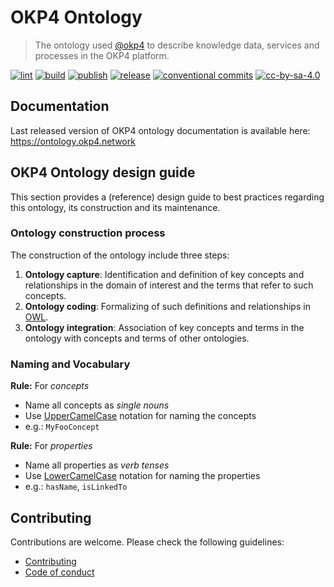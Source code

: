 # OKP4 Ontology

> The ontology used [@okp4](okp4.com) to describe knowledge data, services and processes in the OKP4 platform.

[![lint](https://img.shields.io/github/workflow/status/okp4/ontology/Lint?label=lint&style=for-the-badge)](https://github.com/okp4/ontology/actions/workflows/lint.yml)
[![build](https://img.shields.io/github/workflow/status/okp4/ontology/Build?label=build&style=for-the-badge)](https://github.com/okp4/ontology/actions/workflows/build.yml)
[![publish](https://img.shields.io/github/workflow/status/okp4/ontology/Publish?label=publish&style=for-the-badge)](https://github.com/okp4/ontology/actions/workflows/publish.yml)
[![release](https://img.shields.io/github/v/release/okp4/ontology?style=for-the-badge)](https://github.com/okp4/ontology/releases)
[![conventional commits](https://img.shields.io/badge/Conventional%20Commits-1.0.0-yellow.svg?style=for-the-badge)](https://conventionalcommits.org)
[![cc-by-sa-4.0][cc-by-sa-image]][cc-by-sa]

## Documentation

Last released version of OKP4 ontology documentation is available here: <https://ontology.okp4.network>

## OKP4 Ontology design guide

This section provides a (reference) design guide to best practices regarding this ontology, its construction and its maintenance.

### Ontology construction process

The construction of the ontology include three steps:

1. __Ontology capture__: Identification and definition of key concepts and relationships in the domain of interest and the terms that refer to such concepts.
2. __Ontology coding__: Formalizing of such definitions and relationships in [OWL](https://www.w3.org/TR/owl-ref/).
3. __Ontology integration__: Association of key concepts and terms in the ontology with concepts and terms of other ontologies.

### Naming and Vocabulary

**Rule:** For *concepts*

- Name all concepts as *single nouns*
- Use [UpperCamelCase](https://wiki.c2.com/?UpperCamelCase) notation for naming the concepts
- e.g.: `MyFooConcept`

**Rule:** For *properties*

- Name all properties as *verb tenses*
- Use [LowerCamelCase](https://wiki.c2.com/?LowerCamelCase) notation for naming the properties
- e.g.: `hasName`, `isLinkedTo`

## Contributing

Contributions are welcome. Please check the following guidelines:

- [Contributing](https://github.com/okp4/.github/blob/main/CONTRIBUTING.md)
- [Code of conduct](https://github.com/okp4/.github/blob/main/CODE_OF_CONDUCT.md)

[cc-by-sa]: https://creativecommons.org/licenses/by-sa/4.0/
[cc-by-sa-image]: https://i.creativecommons.org/l/by-sa/4.0/88x31.png
